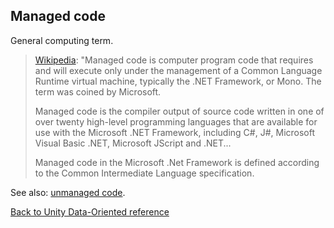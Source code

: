 ## Managed code

General computing term.

> [Wikipedia](https://en.wikipedia.org/wiki/Managed_code): "Managed code is computer program code that requires and will execute only under the management of a Common Language Runtime virtual machine, typically the .NET Framework, or Mono. The term was coined by Microsoft.
>
> Managed code is the compiler output of source code written in one of over twenty high-level programming languages that are available for use with the Microsoft .NET Framework, including C#, J#, Microsoft Visual Basic .NET, Microsoft JScript and .NET...
>
> Managed code in the Microsoft .Net Framework is defined according to the Common Intermediate Language specification.

See also: [unmanaged code](unmanaged_code.md).

[Back to Unity Data-Oriented reference](index.md)